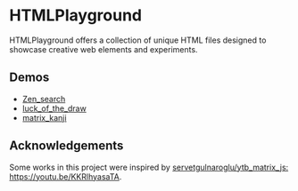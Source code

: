 # HTMLPlayground
HTMLPlayground offers a collection of unique HTML files designed to showcase creative web elements and experiments.

## Demos
- [Zen_search](https://tanakai0.github.io/HTMLPlayground/Zen_search.html)
- [luck_of_the_draw](https://tanakai0.github.io/HTMLPlayground/luck_of_the_draw.html)
- [matrix_kanji](https://tanakai0.github.io/HTMLPlayground/matrix_kanji.html)

## Acknowledgements

Some works in this project were inspired by [servetgulnaroglu/ytb\_matrix\_js: https://youtu\.be/KKRlhyasaTA](https://github.com/servetgulnaroglu/ytb_matrix_js).

